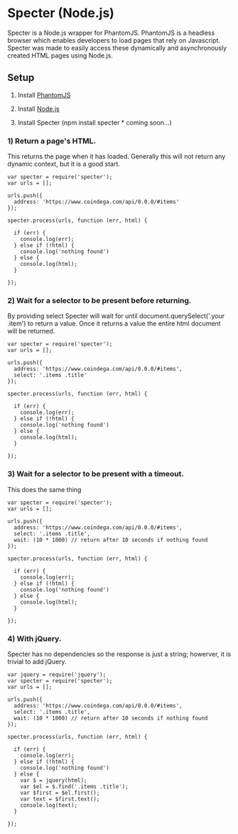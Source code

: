 # Specter (Node.js)
Specter is a Node.js wrapper for PhantomJS. PhantomJS is a headless browser which enables developers to load pages that rely on Javascript. Specter was made to easily access these dynamically and asynchronously created HTML pages using Node.js.


## Setup
1) Install [PhantomJS](http://phantomjs.org/release-1.1.html)

2) Install [Node.js](http://nodejs.org/)

3) Install Specter (npm install specter * coming soon...)

### 1) Return a page's HTML.

This returns the page when it has loaded. Generally this will not return any dynamic context, but it is a good start.

    var specter = require('specter');
    var urls = [];

    urls.push({
      address: 'https://www.coindega.com/api/0.0.0/#items'
    });

    specter.process(urls, function (err, html) {

      if (err) {
        console.log(err);
      } else if (!html) {
        console.log('nothing found')
      } else {
        console.log(html);
      }

    });

### 2) Wait for a selector to be present before returning.

By providing select Specter will wait for until document.querySelect('.your .item') to return a value. Once it returns a value the entire html document will be returned.

    var specter = require('specter');
    var urls = [];

    urls.push({
      address: 'https://www.coindega.com/api/0.0.0/#items',
      select: '.items .title'
    });

    specter.process(urls, function (err, html) {

      if (err) {
        console.log(err);
      } else if (!html) {
        console.log('nothing found')
      } else {
        console.log(html);
      }

    });


### 3) Wait for a selector to be present with a timeout.

This does the same thing 

    var specter = require('specter');
    var urls = [];

    urls.push({
      address: 'https://www.coindega.com/api/0.0.0/#items',
      select: '.items .title',
      wait: (10 * 1000) // return after 10 seconds if nothing found
    });

    specter.process(urls, function (err, html) {

      if (err) {
        console.log(err);
      } else if (!html) {
        console.log('nothing found')
      } else {
        console.log(html);
      }

    });

### 4) With jQuery.

Specter has no dependencies so the response is just a string; howerver, it is trivial to add jQuery.

    var jquery = require('jquery');
    var specter = require('specter');
    var urls = [];

    urls.push({
      address: 'https://www.coindega.com/api/0.0.0/#items',
      select: '.items .title',
      wait: (10 * 1000) // return after 10 seconds if nothing found
    });

    specter.process(urls, function (err, html) {

      if (err) {
        console.log(err);
      } else if (!html) {
        console.log('nothing found')
      } else {
        var $ = jquery(html);
        var $el = $.find('.items .title');
        var $first = $el.first();
        var text = $first.text();
        console.log(text);
      }

    });

